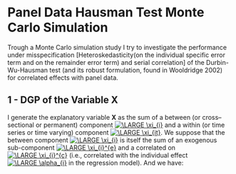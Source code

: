  # Panel Data Hausman Test Monte Carlo Simulation
 Trough a Monte Carlo simulation study I try to investigate the performance under misspecification [Heteroskedasticity(on the individual specific error term and on the remainder error term) and serial correlation] of the Durbin-Wu-Hausman test (and its robust formulation, found in Wooldridge 2002) for correlated effects with panel data.
 ## 1 - DGP of the Variable X
I generate the explanatory variable **X** as the sum of a between (or cross–sectional or permanent) component <a href="http://www.codecogs.com/eqnedit.php?latex=\inline&space;\LARGE&space;\xi_{i}" target="_blank"><img src="http://latex.codecogs.com/gif.latex?\inline&space;\LARGE&space;\xi_{i}" title="\LARGE \xi_{i}" /></a> and a within (or time series or time varying) component <a href="http://www.codecogs.com/eqnedit.php?latex=\inline&space;\LARGE&space;\xi_{it}" target="_blank"><img src="http://latex.codecogs.com/gif.latex?\inline&space;\LARGE&space;\xi_{it}" title="\LARGE \xi_{it}" /></a>. We suppose that the between component <a href="http://www.codecogs.com/eqnedit.php?latex=\inline&space;\LARGE&space;\xi_{i}" target="_blank"><img src="http://latex.codecogs.com/gif.latex?\inline&space;\LARGE&space;\xi_{i}" title="\LARGE \xi_{i}" /></a> is itself the sum of an exogenous sub-component <a href="http://www.codecogs.com/eqnedit.php?latex=\inline&space;\LARGE&space;\xi_{i}^{e}" target="_blank"><img src="http://latex.codecogs.com/gif.latex?\inline&space;\LARGE&space;\xi_{i}^{e}" title="\LARGE \xi_{i}^{e}" /></a> and a correlated on <a href="http://www.codecogs.com/eqnedit.php?latex=\inline&space;\LARGE&space;\xi_{i}^{c}" target="_blank"><img src="http://latex.codecogs.com/gif.latex?\inline&space;\LARGE&space;\xi_{i}^{c}" title="\LARGE \xi_{i}^{c}" /></a>  (i.e., correlated with the individual effect <a href="http://www.codecogs.com/eqnedit.php?latex=\inline&space;\LARGE&space;\alpha_{i}" target="_blank"><img src="http://latex.codecogs.com/gif.latex?\inline&space;\LARGE&space;\alpha_{i}" title="\LARGE \alpha_{i}" /></a> in the regression model). And we have:










